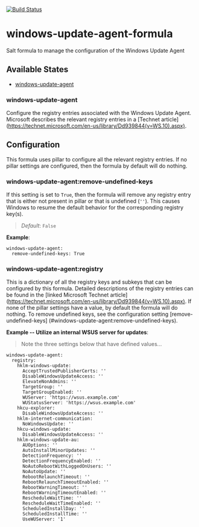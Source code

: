 [![Build Status](https://travis-ci.org/plus3it/windows-update-agent-formula.svg)](https://travis-ci.org/plus3it/windows-update-agent-formula)

# windows-update-agent-formula
Salt formula to manage the configuration of the Windows Update Agent


## Available States

- [windows-update-agent](#windows-update-agent)


### windows-update-agent

Configure the registry entries associated with the Windows Update Agent. 
Microsoft describes the relevant registry entries in a [Technet article]
(https://technet.microsoft.com/en-us/library/Dd939844(v=WS.10).aspx).


## Configuration

This formula uses pillar to configure all the relevant registry entries. If no
pillar settings are configured, then the formula by default will do nothing.


### windows-update-agent:remove-undefined-keys

If this setting is set to `True`, then the formula will remove any registry
entry that is either not present in pillar or that is undefined (`''`). This
causes Windows to resume the default behavior for the corresponding registry
key(s).

>*Default*: `False`

**Example**:

```
windows-update-agent:
  remove-undefined-keys: True
```


### windows-update-agent:registry

This is a dictionary of all the registry keys and subkeys that can be
configured by this formula. Detailed descriptions of the registry entries can
be found in the [linked Microsoft Technet article]
(https://technet.microsoft.com/en-us/library/Dd939844(v=WS.10).aspx). If none
of the pillar settings have a value, by default the formula will do nothing.
To remove undefined keys, see the configuration setting [remove-undefined-keys]
(#windows-update-agent:remove-undefined-keys).

**Example -- Utilize an internal WSUS server for updates**:
>Note the three settings below that have defined values...

```
windows-update-agent:
  registry:
    hklm-windows-update:
      AcceptTrustedPublisherCerts: ''
      DisableWindowsUpdateAccess: ''
      ElevateNonAdmins: ''
      TargetGroup: ''
      TargetGroupEnabled: ''
      WUServer: 'https://wsus.example.com'
      WUStatusServer: 'https://wsus.example.com'
    hkcu-explorer:
      DisableWindowsUpdateAccess: ''
    hklm-internet-communication:
      NoWindowsUpdate: ''
    hkcu-windows-update:
      DisableWindowsUpdateAccess: ''
    hklm-windows-update-au:
      AUOptions: ''
      AutoInstallMinorUpdates: ''
      DetectionFrequency: ''
      DetectionFrequencyEnabled: ''
      NoAutoRebootWithLoggedOnUsers: ''
      NoAutoUpdate: ''
      RebootRelaunchTimeout: ''
      RebootRelaunchTimeoutEnabled: ''
      RebootWarningTimeout: ''
      RebootWarningTimeoutEnabled: ''
      RescheduleWaitTime: ''
      RescheduleWaitTimeEnabled: ''
      ScheduledInstallDay: ''
      ScheduledInstallTime: ''
      UseWUServer: '1'
```
